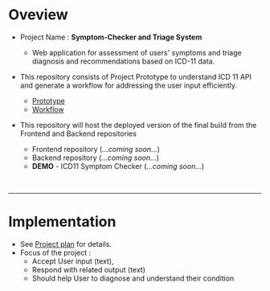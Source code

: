 # Oveview
- Project Name : **Symptom-Checker and Triage System**
    - Web application for assessment of users' symptoms and triage diagnosis and recommendations based on ICD-11 data.

- This repository consists of Project Prototype to understand ICD 11 API and generate a workflow for addressing the user input efficiently.
    - [Prototype](/app_prototype.js)
    - [Workflow](/docs/PROCESS_FLOWS.md)

- This repository will host the deployed version of the final build from the Frontend and Backend repositories
    - Frontend repository (*...coming soon...*) 
    - Backend repository (*...coming soon...*) 
    - **DEMO** - ICD11 Symptom Checker (*...coming soon...*) 

<br>
<hr>

# Implementation
- See [Project plan](/docs/PLAN.md) for details.
- Focus of the project :
    - Accept User input (text),
    - Respond with related output (text) 
    - Should help User to diagnose and understand their condition